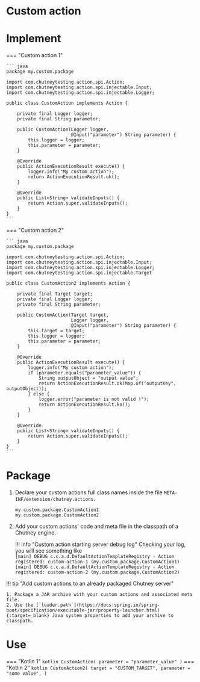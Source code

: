 <!--
  ~ SPDX-FileCopyrightText: 2017-2024 Enedis
  ~
  ~ SPDX-License-Identifier: Apache-2.0
  ~
-->

<h1>Custom action</h1>

# Implement

=== "Custom action 1"

    ``` java
    package my.custom.package

    import com.chutneytesting.action.spi.Action;
    import com.chutneytesting.action.spi.injectable.Input;
    import com.chutneytesting.action.spi.injectable.Logger;

    public class CustomAction implements Action {

        private final Logger logger;
        private final String parameter;

        public CustomAction(Logger logger,
                            @Input("parameter") String parameter) {
            this.logger = logger;
            this.parameter = parameter;
        }

        @Override
        public ActionExecutionResult execute() {
            logger.info("My custom action");
            return ActionExecutionResult.ok();
        }

        @Override
        public List<String> validateInputs() {
            return Action.super.validateInputs();
        }
    }
    ```

=== "Custom action 2"

    ``` java
    package my.custom.package

    import com.chutneytesting.action.spi.Action;
    import com.chutneytesting.action.spi.injectable.Input;
    import com.chutneytesting.action.spi.injectable.Logger;
    import com.chutneytesting.action.spi.injectable.Target

    public class CustomAction2 implements Action {

        private final Target target;
        private final Logger logger;
        private final String parameter;

        public CustomAction(Target target,
                            Logger logger,
                            @Input("parameter") String parameter) {
            this.target = target;
            this.logger = logger;
            this.parameter = parameter;
        }

        @Override
        public ActionExecutionResult execute() {
            logger.info("My custom action");
            if (parameter.equals("parameter_value")) {
                String outputObject = "output value";
                return ActionExecutionResult.ok(Map.of("outputKey", outputObject));
            } else {
                logger.error("parameter is not valid !");
                return ActionExecutionResult.ko();
            }
        }

        @Override
        public List<String> validateInputs() {
            return Action.super.validateInputs();
        }
    }
    ```

# Package

 1. Declare your custom actions full class names inside the file `META-INF/extension/chutney.actions`.
    ```
    my.custom.package.CustomAction1
    my.custom.package.CustomAction2
    ```

 2. Add your custom actions' code and meta file in the classpath of a Chutney engine.

    !!! info "Custom action starting server debug log"
        Checking your log, you will see something like  
        ```
        [main] DEBUG c.c.a.d.DefaultActionTemplateRegistry - Action registered: custom-action-1 (my.custom.package.CustomAction1)
        [main] DEBUG c.c.a.d.DefaultActionTemplateRegistry - Action registered: custom-action-2 (my.custom.package.CustomAction2)
        ```

!!! tip "Add custom actions to an already packaged Chutney server"

    1. Package a JAR archive with your custom actions and associated meta file.
    2. Use the [`loader.path`](https://docs.spring.io/spring-boot/specification/executable-jar/property-launcher.html){:target=_blank} Java system properties to add your archive to classpath.

# Use

=== "Kotlin 1"
    ``` kotlin
    CustomAction(
        parameter = "parameter_value"
    )
    ```
=== "Kotlin 2"
    ``` kotlin
    CustomAction2(
        target = "CUSTOM_TARGET",
        parameter = "some value",
    )
    ```
